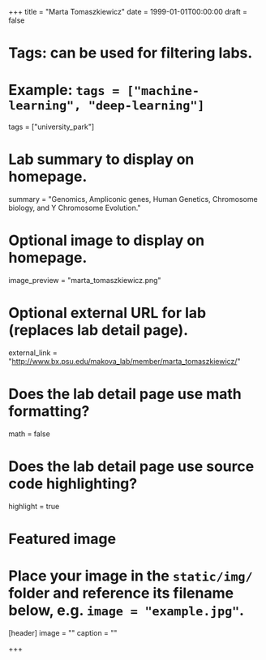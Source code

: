 +++
title = "Marta Tomaszkiewicz"
date = 1999-01-01T00:00:00
draft = false

# Tags: can be used for filtering labs.
# Example: `tags = ["machine-learning", "deep-learning"]`
tags = ["university_park"]

# Lab summary to display on homepage.
summary = "Genomics, Ampliconic genes, Human Genetics, Chromosome biology, and Y Chromosome Evolution."

# Optional image to display on homepage.
image_preview = "marta_tomaszkiewicz.png"

# Optional external URL for lab (replaces lab detail page).
external_link = "http://www.bx.psu.edu/makova_lab/member/marta_tomaszkiewicz/"

# Does the lab detail page use math formatting?
math = false

# Does the lab detail page use source code highlighting?
highlight = true

# Featured image
# Place your image in the `static/img/` folder and reference its filename below, e.g. `image = "example.jpg"`.
[header]
image = ""
caption = ""

+++
